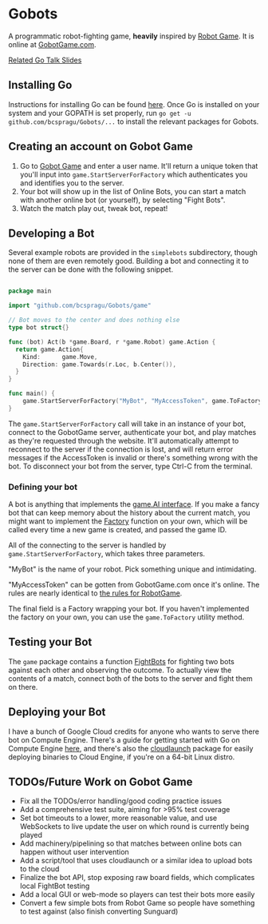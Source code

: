 # Gobots

A programmatic robot-fighting game, **heavily** inspired by [Robot
Game](http://robotgame.net). It is online at
[GobotGame.com](http://gobotgame.com).

[Related Go Talk Slides](https://docs.google.com/a/google.com/presentation/d/1XCBCgk5l17PItL9w_1m9zs1UN2VStiNE_R-H8D4P8VY/edit?usp=sharing)

## Installing Go

Instructions for installing Go can be found
[here](https://golang.org/doc/install). Once Go is installed on your system and
your GOPATH is set properly, run `go get -u github.com/bcspragu/Gobots/...` to
install the relevant packages for Gobots.

## Creating an account on Gobot Game

1. Go to [Gobot Game](http://gobotgame.com) and enter a user name. It'll return
   a unique token that you'll input into `game.StartServerForFactory` which
   authenticates you and identifies you to the server.
2. Your bot will show up in the list of Online Bots, you can start a match with
   another online bot (or yourself), by selecting "Fight Bots".
3. Watch the match play out, tweak bot, repeat!

## Developing a Bot

Several example robots are provided in the `simplebots` subdirectory, though
none of them are even remotely good. Building a bot and connecting it to the
server can be done with the following snippet.

```go

package main

import "github.com/bcspragu/Gobots/game"

// Bot moves to the center and does nothing else
type bot struct{}

func (bot) Act(b *game.Board, r *game.Robot) game.Action {
  return game.Action{
    Kind:      game.Move,
    Direction: game.Towards(r.Loc, b.Center()),
  }
}

func main() {
	game.StartServerForFactory("MyBot", "MyAccessToken", game.ToFactory(bot{}))
}
```

The `game.StartServerForFactory` call will take in an instance of your bot,
connect to the GobotGame server, authenticate your bot, and play matches as
they're requested through the website. It'll automatically attempt to reconnect
to the server if the connection is lost, and will return error messages if the
AccessToken is invalid or there's something wrong with the bot. To disconnect
your bot from the server, type Ctrl-C from the terminal.

### Defining your bot

A bot is anything that implements the [game.AI
interface](https://godoc.org/github.com/bcspragu/Gobots/game#AI). If you make a
fancy bot that can keep memory about the history about the current match, you
might want to implement the
[Factory](https://godoc.org/github.com/bcspragu/Gobots/game#Factory) function
on your own, which will be called every time a new game is created, and passed
the game ID.

All of the connecting to the server is handled by `game.StartServerForFactory`,
which takes three parameters.

"MyBot" is the name of your robot. Pick something unique and intimidating.

"MyAccessToken" can be gotten from GobotGame.com once it's online. The rules
are nearly identical to [the rules for RobotGame](https://robotgame.net/rules).

The final field is a Factory wrapping your bot. If you haven't implemented the
factory on your own, you can use the `game.ToFactory` utility method.

## Testing your Bot

The `game` package contains a function
[FightBots](https://godoc.org/github.com/bcspragu/Gobots/game#FightBots) for
fighting two bots against each other and observing the outcome. To actually
view the contents of a match, connect both of the bots to the server and fight
them on there.

## Deploying your Bot

I have a bunch of Google Cloud credits for anyone who wants to serve there bot
on Compute Engine. There's a guide for getting started with Go on Compute
Engine
[here](https://cloud.google.com/go/getting-started/run-on-compute-engine), and
there's also the [cloudlaunch](https://godoc.org/go4.org/cloud/cloudlaunch)
package for easily deploying binaries to Cloud Engine, if you're on a 64-bit
Linux distro.

## TODOs/Future Work on Gobot Game

- Fix all the TODOs/error handling/good coding practice issues
- Add a comprehensive test suite, aiming for >95% test coverage
- Set bot timeouts to a lower, more reasonable value, and use WebSockets to live update the user on which round is currently being played
- Add machinery/pipelining so that matches between online bots can happen without user intervention
- Add a script/tool that uses cloudlaunch or a similar idea to upload bots to the cloud
- Finalize the bot API, stop exposing raw board fields, which complicates local FightBot testing
- Add a local GUI or web-mode so players can test their bots more easily
- Convert a few simple bots from Robot Game so people have something to test against (also finish converting Sunguard)

